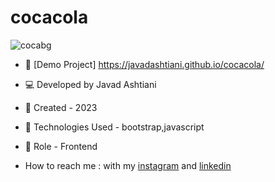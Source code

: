 # cocacola
![cocabg](https://github.com/javadashtiani/cocacola/assets/134012615/b00d4466-81a3-460a-bede-d965ac33bc04)
- 🔗 [Demo Project] https://javadashtiani.github.io/cocacola/
- 💻 Developed by Javad Ashtiani
- 📆 Created - 2023
- 🔧 Technologies Used - bootstrap,javascript
- 🧑‍ Role - Frontend

- How to reach me : with my [instagram](https://www.instagram.com/javadashtiani_web/) and [linkedin](https://www.linkedin.com/in/javadashtiani/)

